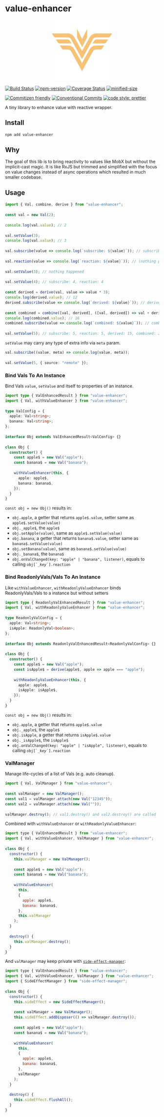 # value-enhancer

<p align="center">
  <img width="200" src="https://raw.githubusercontent.com/crimx/value-enhancer/master/assets/value-enhancer.svg">
</p>

[![Build Status](https://github.com/crimx/value-enhancer/actions/workflows/build.yml/badge.svg)](https://github.com/crimx/value-enhancer/actions/workflows/build.yml)
[![npm-version](https://img.shields.io/npm/v/value-enhancer.svg)](https://www.npmjs.com/package/value-enhancer)
[![Coverage Status](https://img.shields.io/coveralls/github/crimx/value-enhancer/master)](https://coveralls.io/github/crimx/value-enhancer?branch=master)
[![minified-size](https://img.shields.io/bundlephobia/minzip/value-enhancer)](https://bundlephobia.com/package/value-enhancer)

[![Commitizen friendly](https://img.shields.io/badge/commitizen-friendly-brightgreen.svg?maxAge=2592000)](http://commitizen.github.io/cz-cli/)
[![Conventional Commits](https://img.shields.io/badge/Conventional%20Commits-1.0.0-brightgreen.svg?maxAge=2592000)](https://conventionalcommits.org)
[![code style: prettier](https://img.shields.io/badge/code_style-prettier-ff69b4.svg?style=flat-square)](https://github.com/prettier/prettier)

A tiny library to enhance value with reactive wrapper.

## Install

```bash
npm add value-enhancer
```

## Why

The goal of this lib is to bring reactivity to values like MobX but without the implicit-cast magic. It is like RxJS but trimmed and simplified with the focus on value changes instead of async operations which resulted in much smaller codebase.

## Usage

```js
import { Val, combine, derive } from "value-enhancer";

const val = new Val(2);

console.log(val.value); // 2

val.setValue(3);
console.log(val.value); // 3

val.subscribe(value => console.log(`subscribe: ${value}`)); // subscribe: 3

val.reaction(value => console.log(`reaction: ${value}`)); // (nothing printed)

val.setValue(3); // nothing happened

val.setValue(4); // subscribe: 4, reaction: 4

const derived = derive(val, value => value * 3);
console.log(derived.value); // 12
derived.subscribe(value => console.log(`derived: ${value}`)); // derived: 12

const combined = combine([val, derived], ([val, derived]) => val + derived);
console.log(combined.value); // 16
combined.subscribe(value => console.log(`combined: ${value}`)); // combined: 16

val.setValue(5); // subscribe: 5, reaction: 5, derived: 15, combined: 20
```

`setValue` may carry any type of extra info via `meta` param.

```ts
val.subscribe((value, meta) => console.log(value, meta));

val.setValue(5, { source: "remote" });
```

### Bind Vals To An Instance

Bind Vals `value`, `setValue` and itself to properties of an instance.

```ts
import type { ValEnhancedResult } from "value-enhancer";
import { Val, withValueEnhancer } from "value-enhancer";

type ValConfig = {
  apple: Val<string>;
  banana: Val<string>;
};

interface Obj extends ValEnhancedResult<ValConfig> {}

class Obj {
  constructor() {
    const apple$ = new Val("apple");
    const banana$ = new Val("banana");

    withValueEnhancer(this, {
      apple: apple$,
      banana: banana$,
    });
  }
}
```

`const obj = new Obj()` results in:

- `obj.apple`, a getter that returns `apple$.value`, setter same as `apple$.setValue(value)`
- `obj._apple$`, the `apple$`
- `obj.setApple(value)`, same as `apple$.setValue(value)`
- `obj.banana`, a getter that returns `banana$.value`, setter same as `banana$.setValue(value)`
- `obj.setBanana(value)`, same as `banana$.setValue(value)`
- `obj._banana$`, the `banana$`
- `obj.onValChanged(key: "apple" | "banana", listener)`, equals to calling <code>obj[\`_${key}$\`].reaction</code>

### Bind ReadonlyVals/Vals To An Instance

Like `withValueEnhancer`, `withReadonlyValueEnhancer` binds ReadonlyVals/Vals to a instance but without setters

```ts
import type { ReadonlyValEnhancedResult } from "value-enhancer";
import { Val, withReadonlyValueEnhancer } from "value-enhancer";

type ReadonlyValConfig = {
  apple: Val<string>;
  isApple: ReadonlyVal<boolean>;
};

interface Obj extends ReadonlyValEnhancedResult<ReadonlyValConfig> {}

class Obj {
  constructor() {
    const apple$ = new Val("apple");
    const isApple$ = derive(apple$, apple => apple === "apple");

    withReadonlyValueEnhancer(this, {
      apple: apple$,
      isApple: isApple$,
    });
  }
}
```

`const obj = new Obj()` results in:

- `obj.apple`, a getter that returns `apple$.value`
- `obj._apple$`, the `apple$`
- `obj.isApple`, a getter that returns `isApple$.value`
- `obj._isApple$`, the `isApple$`
- `obj.onValChanged(key: "apple" | "isApple", listener)`, equals to calling <code>obj[\`_${key}$\`].reaction</code>

### ValManager

Manage life-cycles of a list of Vals (e.g. auto cleanup).

```ts
import { Val, ValManager } from "value-enhancer";

const valManager = new ValManager();
const val1 = valManager.attach(new Val("12345"));
const val2 = valManager.attach(new Val(""));

valManager.destroy(); // val1.destroy() and val2.destroy() are called
```

Combined with `withValueEnhancer` or `withReadonlyValueEnhancer`:

```js
import type { ValEnhancedResult } from "value-enhancer";
import { Val, withValueEnhancer, ValManager } from "value-enhancer";

class Obj {
  constructor() {
    this.valManager = new ValManager();

    const apple$ = new Val("apple");
    const banana$ = new Val("banana");

    withValueEnhancer(
      this,
      {
        apple: apple$,
        banana: banana$,
      },
      this.valManager
    );
  }

  destroy() {
    this.valManager.destroy();
  }
}
```

And `valManager` may keep private with [`side-effect-manager`](https://github.com/crimx/side-effect-manager):

```js
import type { ValEnhancedResult } from "value-enhancer";
import { Val, withValueEnhancer, ValManager } from "value-enhancer";
import { SideEffectManager } from "side-effect-manager";

class Obj {
  constructor() {
    this.sideEffect = new SideEffectManager();

    const valManager = new ValManager();
    this.sideEffect.addDisposer(() => valManager.destroy());

    const apple$ = new Val("apple");
    const banana$ = new Val("banana");

    withValueEnhancer(
      this,
      {
        apple: apple$,
        banana: banana$,
      },
      valManager
    );
  }

  destroy() {
    this.sideEffect.flushAll();
  }
}
```
